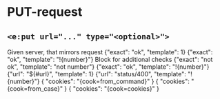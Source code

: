 # PUT-request
## `<e:put url="..." type="<optional>">`

<div>
    <e:summary/>
    <e:given>
        Given server, that mirrors request
    </e:given>
    <e:example name="Body check" status="ExpectedToFail" print="true">
         <e:put url="relative/url">
            <e:case desc="Happy-path">
                <body>
                    {"exact": "ok", "template": 1}
                </body>
                <expected>
                    {"exact": "ok", "template": "!{number}"}
                </expected>
                <e:check>
                  <span c:assertTrue="true">Block for additional checks</span>
                </e:check>
            </e:case>
            <e:case desc="Неверный ответ">
                <body>
                    {"exact": "not ok", "template": "not number"}
                </body>
                <expected>
                    {"exact": "ok", "template": "!{number}"}
                </expected>
            </e:case>
        </e:put>
    </e:example>
    <e:example name="Status code check" status="ExpectedToFail" print="true">
        <e:put url="status/400" type="text/plain">
            <e:case desc="Placeholders can be used inside body block">
                <body>
                    {"url": "${#url}", "template": 1}
                </body>
                <expected>
                    {"url": "status/400", "template": "!{number}"}
                </expected>
            </e:case>
        </e:put>
    </e:example>
    <e:example name="Cookies" print="true">
        <e:put url="cookies" cookies="cook=from_command">
            <e:case desc="Can be set in command">
                <body/>
                <expected>
                    {
                      "cookies": "{cook=from_command}"
                    }
                </expected>
            </e:case>
            <e:case cookies="cook=from_case" desc="Can be override by case">
                <body/>
                <expected>
                    {
                      "cookies": "{cook=from_case}"
                    }
                </expected>
            </e:case>
            <e:case cookies="cook=${#url}" desc="Placeholders can be used">
                <body/>
                <expected>
                    {
                      "cookies": "{cook=cookies}"
                    }
                </expected>
            </e:case>
        </e:put>
    </e:example>
</div>